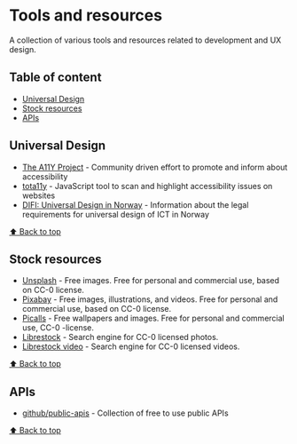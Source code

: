 # Tools and resources
A collection of various tools and resources related to development and UX design.

## Table of content
- [Universal Design](#universal-design)
- [Stock resources](#stock-resources)
- [APIs](#apis)

## Universal Design
- [The A11Y Project](https://a11yproject.com/) - Community driven effort to promote and inform about accessibility
- [tota11y](https://khan.github.io/tota11y/) - JavaScript tool to scan and highlight accessibility issues on websites
- [DIFI: Universal Design in Norway](https://uu.difi.no/om-oss/english) - Information about the legal requirements for universal design of ICT in Norway

[⬆️ Back to top](#table-of-content)

## Stock resources
- [Unsplash](https://unsplash.com/) - Free images. Free for personal and commercial use, based on CC-0 license.
- [Pixabay](https://pixabay.com/) - Free images, illustrations, and videos. Free for personal and commercial use, based on CC-0 license.
- [Picalls](https://picalls.com/) - Free wallpapers and images. Free for personal and commercial use, CC-0 -license.
- [Librestock](https://librestock.com/) - Search engine for CC-0 licensed photos.
- [Librestock video](https://video.librestock.com/) - Search engine for CC-0 licensed videos.

[⬆️ Back to top](#table-of-content)

## APIs
- [github/public-apis](https://github.com/public-apis/public-apis) - Collection of free to use public APIs

[⬆️ Back to top](#table-of-content)
